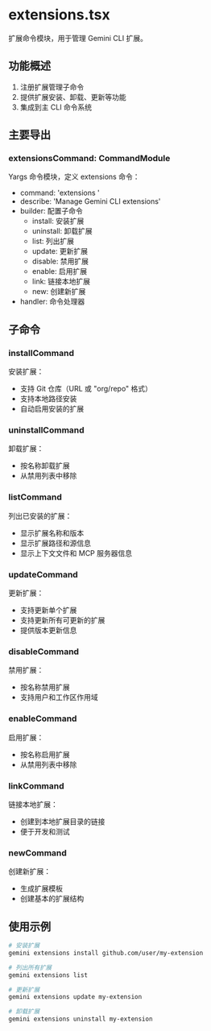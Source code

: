 # extensions.tsx

扩展命令模块，用于管理 Gemini CLI 扩展。

## 功能概述

1. 注册扩展管理子命令
2. 提供扩展安装、卸载、更新等功能
3. 集成到主 CLI 命令系统

## 主要导出

### extensionsCommand: CommandModule
Yargs 命令模块，定义 extensions 命令：
- command: 'extensions <command>'
- describe: 'Manage Gemini CLI extensions'
- builder: 配置子命令
  - install: 安装扩展
  - uninstall: 卸载扩展
  - list: 列出扩展
  - update: 更新扩展
  - disable: 禁用扩展
  - enable: 启用扩展
  - link: 链接本地扩展
  - new: 创建新扩展
- handler: 命令处理器

## 子命令

### installCommand
安装扩展：
- 支持 Git 仓库（URL 或 "org/repo" 格式）
- 支持本地路径安装
- 自动启用安装的扩展

### uninstallCommand
卸载扩展：
- 按名称卸载扩展
- 从禁用列表中移除

### listCommand
列出已安装的扩展：
- 显示扩展名称和版本
- 显示扩展路径和源信息
- 显示上下文文件和 MCP 服务器信息

### updateCommand
更新扩展：
- 支持更新单个扩展
- 支持更新所有可更新的扩展
- 提供版本更新信息

### disableCommand
禁用扩展：
- 按名称禁用扩展
- 支持用户和工作区作用域

### enableCommand
启用扩展：
- 按名称启用扩展
- 从禁用列表中移除

### linkCommand
链接本地扩展：
- 创建到本地扩展目录的链接
- 便于开发和测试

### newCommand
创建新扩展：
- 生成扩展模板
- 创建基本的扩展结构

## 使用示例

```bash
# 安装扩展
gemini extensions install github.com/user/my-extension

# 列出所有扩展
gemini extensions list

# 更新扩展
gemini extensions update my-extension

# 卸载扩展
gemini extensions uninstall my-extension
```